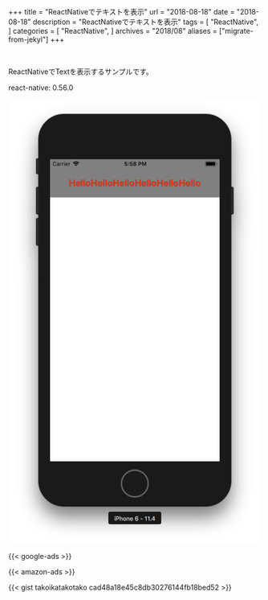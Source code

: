 +++
title = "ReactNativeでテキストを表示"
url = "2018-08-18"
date = "2018-08-18"
description = "ReactNativeでテキストを表示"
tags = [
    "ReactNative",
]
categories = [
    "ReactNative",
]
archives = "2018/08"
aliases = ["migrate-from-jekyl"]
+++

<br>

ReactNativeでTextを表示するサンプルです。  

react-native: 0.56.0  

![alt](1.png)

<!-- Google Ads -->
{{< google-ads >}}

<!-- Amazon Ads -->
{{< amazon-ads >}}

{{< gist takoikatakotako cad48a18e45c8db30276144fb18bed52 >}}
